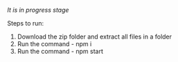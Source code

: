*It is in progress stage*

Steps to run:
1. Download the zip folder and extract all files in a folder
2. Run the command - npm i
3. Run the command - npm start
